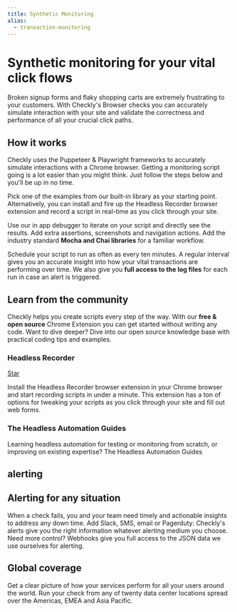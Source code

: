 ```yaml
---
title: Synthetic Monitoring
alias:
  - transaction-monitoring
---
```


<h1 class="text-center hero-text width-645">Synthetic monitoring for your vital click flows</h1>

<p class="text-center hero-sub hero-sub-center mb-lg-5">
Broken signup forms and flaky shopping carts are extremely frustrating to your customers.
With Checkly's Browser checks you can accurately simulate interaction with your site and validate the
correctness and performance of all your crucial click paths.
</p>

<div class="row justify-content-center text-center">
<alternative-picture 
    className="text-center hero-image big-drop-shadow" 
    img="/product/transaction-monitoring/browser-check-editor-screenshot@2x.webp" 
    alt="synthetic monitoring" 
    sizes="sm:600px md:820px lg:910px"
  ></alternative-picture>
</div>

<section class="grid-section">
  <div class="row">
    <sm-4-col-item 
      header="Real browsers" 
      body="Your checks are run in actual Chrome browsers to achieve a 100% match with real world conditions. We run each session in a sealed off sandbox for extra security." 
    ></sm-4-col-item>
    <sm-4-col-item 
      header="Validate all the things" 
      body="In a Browser check you can check for specific content items, browser responses, visibility and error responses." 
    ></sm-4-col-item>
    <sm-4-col-item 
      header="Screenshots" 
      body="Take a screenshot at any stage in your transaction for quick and easy reference. You can take full page shots, or just a specific page element for more focus." 
    ></sm-4-col-item>
    <sm-4-col-item 
      header="Monitor globally" 
      body="We monitor your transactions from data center locations around the world." 
    ></sm-4-col-item>
    <sm-4-col-item 
      header="CI/CD integration" 
      body="Integrate your Browser checks into your QA or continuous delivery process by triggering adhoc runs from GitHub or the command line." 
    ></sm-4-col-item>
    <sm-4-col-item 
      header="Coding optional" 
      body="Use our browser plugin to record a script and import it into Checkly. Want more control? Dive into the code and tweak your script to perfection." 
    ></sm-4-col-item>
  </div>
</section>

<h2 class="text-center section-header mt-8">How it works</h2>

<p class="text-center hero-sub hero-sub-center mb-5">
Checkly uses the Puppeteer & Playwright frameworks to accurately simulate interactions with a Chrome browser. Getting a monitoring script going is a lot easier than you might think. Just follow the steps below and you'll be up in no time.
</p>

<feature-row
header="Create a script"
img="/product/transaction-monitoring/synthetic-howitworks-1@2x.webp"
format="webp"> Pick one of the examples from our built-in library as your starting point. Alternatively, you can install and fire up the <NuxtLink to="/docs/headless-recorder/">Headless Recorder</NuxtLink> browser extension and record a script in real-time as you click through your site.

  <div class="cta">
    <cta-link text="Learn more" link="/docs/browser-checks/" />
  </div>
</feature-row>

<feature-row
header="Tweak it"
img="/product/transaction-monitoring/synthetic-howitworks-2@2x.webp"
format="webp"> Use our in app debugger to iterate on your script and directly see the results. Add extra assertions, screenshots and navigation actions. Add the industry standard <b>Mocha and Chai libraries</b> for a familiar workflow.

  <div class="cta">
    <cta-link text="Learn more" link="/docs/browser-checks/using-mocha/"/>
  </div>
</feature-row>

<feature-row
header="Run it every ten minutes"
img="/product/transaction-monitoring/synthetic-howitworks-3@2x.webp"
format="webp" > Schedule your script to run as often as every ten minutes. A regular interval gives you an accurate insight into how your vital transactions are performing over time. We also give you <b>full access to the log files</b> for each run in case an alert is triggered.

  <div class="cta">
    <cta-link text="Learn more" link="/docs/browser-checks/quickstart/" />
  </div>
</feature-row>

<div class="gray-section two-grid">
  <div class="row justify-content-center header-part">
    <div class="col-sm-12 col-md-8">
      <h2 class="section-header mt-1">Learn from the community</h2>
      <p class="lead-text">
      Checkly helps you create scripts every step of the way. With our <strong>free & open source</strong> Chrome Extension you can get started without writing any code. Want to dive deeper? Dive into our open source knowledge base with practical coding tips and examples.
      </p>
    </div>
  </div>

<div class="row mt-7">

<div class="col-md-6">
  <div class="flex-wrap">
    <h3 class="section-header" style="margin-right: 1rem;">Headless Recorder</h3>
    <a class="github-button" href="https://github.com/checkly/headless-recorder" data-show-count="true" aria-label="Star checkly/headless-recorder on GitHub" rel="noopener">Star</a>
  </div>
  <p>Install the Headless Recorder browser extension in your Chrome browser and start recording scripts in under a minute. This extension has a ton of options for tweaking your scripts as you click through your site and fill out web forms. </p>
  <div class="cta">
    <cta-link text="Learn more" link="/docs/headless-recorder/basic-usage/" />
  </div>
  <alternative-picture 
    className="img-440 big-drop-shadow" 
    img="/product/transaction-monitoring/puppeteer@2x.webp" 
    alt="puppeteer screenshot" 
    sizes="sm:440px"
  ></alternative-picture>
</div>
<div class="col-md-6">
  <div>
    <h3 class="section-header">The Headless Automation Guides</h3>
  </div>
  <p>Learning headless automation for testing or monitoring from scratch, or improving on existing expertise? The Headless Automation Guides</p>
  <div class="cta">
    <cta-link text="Learn more" link="/learn/headless" />
  </div>
  <alternative-picture 
    className="img-440 big-drop-shadow" 
    img="/product/transaction-monitoring/thehd@2x.webp" 
    alt="thehd screenshot"
    sizes="sm:440px"
  ></alternative-picture>
</div>
</div>
</div>

<div class="mt-4 pb-9">
  <div class="row justify-content-center header-part">
    <div class="col-sm-12 col-md-8">
      <h2 class="section-super-header">alerting</h2>
      <div class="lead-text">
        <nuxt-img class="alerting-top-image" src="/product/synthetic-monitoring/alerting-options@2x.webp" alt="checkly alerting options" width="750" height="45" />
      </div>
      <h2 class="section-header mt-1">Alerting for any situation</h2>
      <p class="lead-text mb-lg-2">
      When a check fails, you and your team need timely and actionable insights to address any down time.
      Add Slack, SMS, email or Pagerduty: Checkly's alerts give you the right information whatever alerting medium you choose. Need more control? Webhooks give you full access to the JSON data we use ourselves for alerting.
      </p>
      <p class="lead-text mt-2">
      <cta-link text="Learn more" link="/product/alerting/" />
      </p>
    </div>
  </div>
</div>

<div class="gray-section">
  <div class="row justify-content-center header-part">
    <div class="col-sm-12 col-md-8">
      <h2 class="section-header mt-1">Global coverage</h2>
      <p class="lead-text mb-lg-2">
      Get a clear picture of how your services perform for all your users around the world. Run your check from any of twenty
      data center locations spread over the Americas, EMEA and Asia Pacific.
      </p>
      <p class="lead-text mt-2">
      <cta-link text="Learn more" link="/docs/monitoring/global-locations/" />
      </p>
    </div>
    <div class="lead-text mt-5 text-center">
      <alternative-picture 
        className="text-center hero-image big-drop-shadow" 
        img="/product/api-monitoring/global-coverage-screenshot@2x.webp" 
        alt="data centerlocations" 
        sizes="sm:600px md:875px"
      ></alternative-picture>
    </div>
  </div>
</div>
